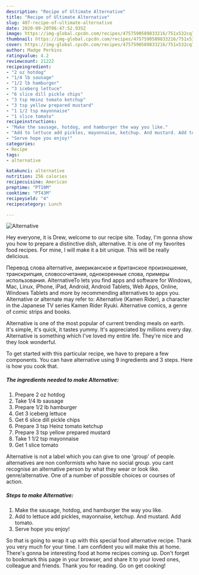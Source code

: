 ```yaml
---
description: "Recipe of Ultimate Alternative"
title: "Recipe of Ultimate Alternative"
slug: 407-recipe-of-ultimate-alternative
date: 2020-09-20T06:47:52.935Z
image: https://img-global.cpcdn.com/recipes/4757590589833216/751x532cq70/alternative-recipe-main-photo.jpg
thumbnail: https://img-global.cpcdn.com/recipes/4757590589833216/751x532cq70/alternative-recipe-main-photo.jpg
cover: https://img-global.cpcdn.com/recipes/4757590589833216/751x532cq70/alternative-recipe-main-photo.jpg
author: Madge Perkins
ratingvalue: 4.2
reviewcount: 21222
recipeingredient:
- "2 oz hotdog"
- "1/4 lb sausage"
- "1/2 lb hamburger"
- "3 iceberg lettuce"
- "6 slice dill pickle chips"
- "3 tsp Heinz tomato ketchup"
- "3 tsp yellow prepared mustard"
- "1 1/2 tsp mayonnaise"
- "1 slice tomato"
recipeinstructions:
- "Make the sausage, hotdog, and hamburger the way you like."
- "Add to lettuce add pickles, mayonnaise, ketchup. And mustard. Add tomato."
- "Serve hope you enjoy!"
categories:
- Recipe
tags:
- alternative

katakunci: alternative 
nutrition: 256 calories
recipecuisine: American
preptime: "PT10M"
cooktime: "PT43M"
recipeyield: "4"
recipecategory: Lunch

---
```



![Alternative](https://img-global.cpcdn.com/recipes/4757590589833216/751x532cq70/alternative-recipe-main-photo.jpg)

Hey everyone, it is Drew, welcome to our recipe site. Today, I'm gonna show you how to prepare a distinctive dish, alternative. It is one of my favorites food recipes. For mine, I will make it a bit unique. This will be really delicious.

Перевод слова alternative, американское и британское произношение, транскрипция, словосочетания, однокоренные слова, примеры использования. AlternativeTo lets you find apps and software for Windows, Mac, Linux, iPhone, iPad, Android, Android Tablets, Web Apps, Online, Windows Tablets and more by recommending alternatives to apps you. Alternative or alternate may refer to: Alternative (Kamen Rider), a character in the Japanese TV series Kamen Rider Ryuki. Alternative comics, a genre of comic strips and books.

Alternative is one of the most popular of current trending meals on earth. It's simple, it's quick, it tastes yummy. It's appreciated by millions every day. Alternative is something which I've loved my entire life. They're nice and they look wonderful.


To get started with this particular recipe, we have to prepare a few components. You can have alternative using 9 ingredients and 3 steps. Here is how you cook that.

<!--inarticleads1-->

##### The ingredients needed to make Alternative:

1. Prepare 2 oz hotdog
1. Take 1/4 lb sausage
1. Prepare 1/2 lb hamburger
1. Get 3 iceberg lettuce
1. Get 6 slice dill pickle chips
1. Prepare 3 tsp Heinz tomato ketchup
1. Prepare 3 tsp yellow prepared mustard
1. Take 1 1/2 tsp mayonnaise
1. Get 1 slice tomato


Alternative is not a label which you can give to one &#39;group&#39; of people. alternatives are non conformists who have no social group. you cant recognise an alternative person by what they wear or look like. genre/alternative. One of a number of possible choices or courses of action. 

<!--inarticleads2-->

##### Steps to make Alternative:

1. Make the sausage, hotdog, and hamburger the way you like.
1. Add to lettuce add pickles, mayonnaise, ketchup. And mustard. Add tomato.
1. Serve hope you enjoy!




So that is going to wrap it up with this special food alternative recipe. Thank you very much for your time. I am confident you will make this at home. There's gonna be interesting food at home recipes coming up. Don't forget to bookmark this page in your browser, and share it to your loved ones, colleague and friends. Thank you for reading. Go on get cooking!
